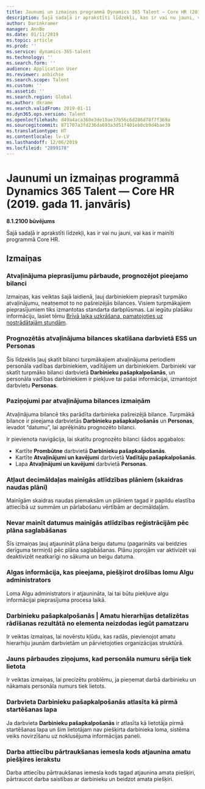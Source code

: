```yaml
---
title: Jaunumi un izmaiņas programmā Dynamics 365 Talent — Core HR (2019. gada 11. janvāris)
description: Šajā sadaļā ir aprakstīti līdzekļi, kas ir vai nu jauni, vai kas ir mainīti programmā Microsoft Dynamics 365 Talent — Core HR.
author: Darinkramer
manager: AnnBe
ms.date: 01/11/2019
ms.topic: article
ms.prod: ''
ms.service: dynamics-365-talent
ms.technology: ''
ms.search.form: ''
audience: Application User
ms.reviewer: anbichse
ms.search.scope: Talent
ms.custom: ''
ms.assetid: ''
ms.search.region: Global
ms.author: dkrame
ms.search.validFrom: 2019-01-11
ms.dyn365.ops.version: Talent
ms.openlocfilehash: d49a4aca368e3de10ae37b56c6d286d78f7f369a
ms.sourcegitcommit: 871707a3fd236da693a3d51f401eb0cb9d4bae39
ms.translationtype: HT
ms.contentlocale: lv-LV
ms.lasthandoff: 12/06/2019
ms.locfileid: "2899178"
---
```

# <a name="whats-new-or-changed-in-dynamics-365-talent---core-hr-january-11-2019"></a>Jaunumi un izmaiņas programmā Dynamics 365 Talent — Core HR (2019. gada 11. janvāris)

**8.1.2100 būvējums**

Šajā sadaļā ir aprakstīti līdzekļi, kas ir vai nu jauni, vai kas ir mainīti programmā Core HR.

## <a name="changes"></a>Izmaiņas

### <a name="validate-leave-requests-by-forecasting-available-balance"></a>Atvaļinājuma pieprasījumu pārbaude, prognozējot pieejamo bilanci
Izmaiņas, kas veiktas šajā laidienā, ļauj darbiniekiem pieprasīt turpmāko atvaļinājumu, neatņemot to no pašreizējās bilances. Visiem turpmākajiem pieprasījumiem tiks izmantotas standarta darbplūsmas. Lai iegūtu plašāku informāciju, lasiet tēmu [Brīvā laika uzkrāšana, pamatojoties uz nostrādātajām stundām](leave-accrue-hours-worked.md).

### <a name="view-forecasted-leave-balance-in-ess-and-people"></a>Prognozētās atvaļinājuma bilances skatīšana darbvietā ESS un Personas
Šis līdzeklis ļauj skatīt bilanci turpmākajiem atvaļinājuma periodiem personāla vadības darbiniekiem, vadītājiem un darbiniekiem. Darbinieki var skatīt turpmāko bilanci darbvietā **Darbinieku pašapkalpošanās**, un personāla vadības darbiniekiem ir piekļuve tai pašai informācijai, izmantojot darbvietu **Personas**.

### <a name="notifications-for-changing-leave-balances"></a>Paziņojumi par atvaļinājuma bilances izmaiņām
Atvaļinājuma bilancē tiks parādīta darbinieka pašreizējā bilance. Turpmākā bilance ir pieejama darbvietās **Darbinieku pašapkalpošanās** un **Personas**, ievadot “datumu”, lai aprēķinātu prognozēto bilanci.

Ir pievienota navigācija, lai skatītu prognozēto bilanci šādos apgabalos:
  - Kartīte **Prombūtne** darbvietā **Darbinieku pašapkalpošanās**.
  - Kartīte **Atvaļinājumi un kavējumi** darbvietā **Vadītāju pašapkalpošanās**.
  - Lapa **Atvaļinājumi un kavējumi** darbvietā **Personas**.

### <a name="allow-decimals-for-variable-compensation-plans-cash-plans"></a>Atļaut decimāldaļas mainīgās atlīdzības plāniem (skaidras naudas plāni)
Mainīgām skaidras naudas piemaksām un plāniem tagad ir papildu elastība attiecībā uz summām un pārlabošanu vērtībām ar decimāldaļām.

### <a name="unable-to-change-the-dates-on-variable-comp-enrollments-after-the-plan-is-saved"></a>Nevar mainīt datumus mainīgās atlīdzības reģistrācijām pēc plāna saglabāšanas
Šīs izmaiņas ļauj atjaunināt plāna beigu datumu (pagarināts vai beidzies derīguma termiņš) pēc plāna saglabāšanas. Plānu joprojām var aktivizēt vai deaktivizēt neatkarīgi no sākuma un beigu datuma.

### <a name="payroll-information-available-when-assigned-the-payroll-admin-security-role"></a>Algas informācija, kas pieejama, piešķirot drošības lomu Algu administrators
Loma Algu administrators ir atjaunināta, lai tai būtu piekļuve algu informācijai pieprasījuma procesa laikā.

### <a name="employee-self-service--position-hierarchy-drill-down-from-tile-fails-to-get-parent-node"></a>Darbinieku pašapkalpošanās | Amatu hierarhijas detalizētas rādīšanas rezultātā no elementa neizdodas iegūt pamatzaru
Ir veiktas izmaiņas, lai novērstu kļūdu, kas radās, pievienojot amatu hierarhiju jaunām darbvietām un pārvietojoties organizācijas struktūrā.

### <a name="new-validation-message-when-personnel-number-sequence-is-in-use"></a>Jauns pārbaudes ziņojums, kad personāla numuru sērija tiek lietota
Ir veiktas izmaiņas, lai precizētu problēmu, ja pieņemat darbā darbinieku un nākamais personāla numurs tiek lietots.

### <a name="employee-self-service-workspace-selected-as-the-initial-startup-page"></a>Darbvieta Darbinieku pašapkalpošanās atlasīta kā pirmā startēšanas lapa
Ja darbvieta **Darbinieku pašapkalpošanās** ir atlasīta kā lietotāja pirmā startēšanas lapa un šim lietotājam nav piešķirta darbinieka loma, sistēma veiks novirzīšanu uz noklusējuma informācijas paneli.

### <a name="termination-reason-code-updates-position-assignment-record"></a>Darba attiecību pārtraukšanas iemesla kods atjaunina amatu piešķires ierakstu
Darba attiecību pārtraukšanas iemesla kods tagad atjaunina amata piešķiri, pārtraucot darba saistības ar darbinieku un beidzot amata piešķiri. 
